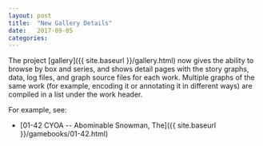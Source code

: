 ```yaml
---
layout: post
title:  "New Gallery Details"
date:   2017-09-05
categories: 
---
```


The project [gallery]({{ site.baseurl }}/gallery.html) now gives the ability to browse by box and series, and shows detail pages with the story graphs, data, log files, and graph source files for each work. Multiple graphs of the same work (for example, encoding it or annotating it in different ways) are compiled in a list under the work header.

For example, see:

*  [01-42 CYOA -- Abominable Snowman, The]({{ site.baseurl }}/gamebooks/01-42.html)